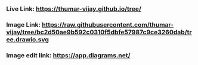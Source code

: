 ### Live Link: https://thumar-vijay.github.io/tree/
### Image Link: https://raw.githubusercontent.com/thumar-vijay/tree/bc2d50ae9b592c0310f5dbfe57987c9ce3260dab/tree.drawio.svg
### Image edit link: https://app.diagrams.net/
